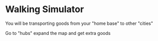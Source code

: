 # Walking Simulator

You will be transporting goods from your "home base" to other "cities"

Go to "hubs" expand the map and get extra goods